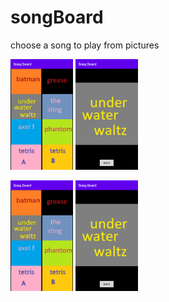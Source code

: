 # songBoard
choose a song to play from pictures


<p>
  <img src="https://github.com/adventitious/songBoard/blob/master/screenshots/Screenshot_1.jpg" alt="alt text" width="100" height="177">
  <img src="https://github.com/adventitious/songBoard/blob/master/screenshots/Screenshot_2.jpg" alt="alt text" width="100" height="177">
</p>


<img src="https://github.com/adventitious/songBoard/blob/master/screenshots/Screenshot_1.jpg" alt="alt text" width="100" height="177"> <img src="https://github.com/adventitious/songBoard/blob/master/screenshots/Screenshot_2.jpg" alt="alt text" width="100" height="177">
